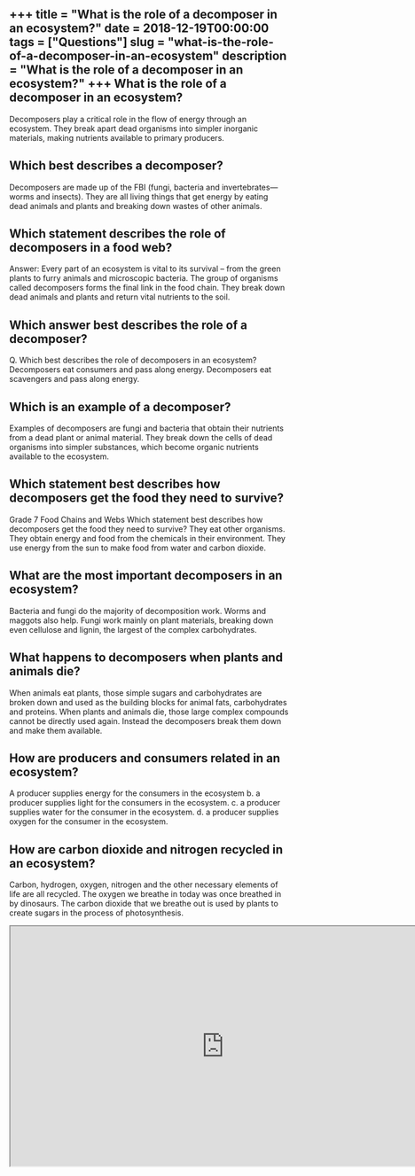 +++
title = "What is the role of a decomposer in an ecosystem?"
date = 2018-12-19T00:00:00
tags = ["Questions"]
slug = "what-is-the-role-of-a-decomposer-in-an-ecosystem"
description = "What is the role of a decomposer in an ecosystem?"
+++
What is the role of a decomposer in an ecosystem?
-------------------------------------------------

Decomposers play a critical role in the flow of energy through an ecosystem. They break apart dead organisms into simpler inorganic materials, making nutrients available to primary producers.

Which best describes a decomposer?
----------------------------------

Decomposers are made up of the FBI (fungi, bacteria and invertebrates—worms and insects). They are all living things that get energy by eating dead animals and plants and breaking down wastes of other animals.

Which statement describes the role of decomposers in a food web?
----------------------------------------------------------------

Answer: Every part of an ecosystem is vital to its survival – from the green plants to furry animals and microscopic bacteria. The group of organisms called decomposers forms the final link in the food chain. They break down dead animals and plants and return vital nutrients to the soil.

Which answer best describes the role of a decomposer?
-----------------------------------------------------

Q. Which best describes the role of decomposers in an ecosystem? Decomposers eat consumers and pass along energy. Decomposers eat scavengers and pass along energy.

Which is an example of a decomposer?
------------------------------------

Examples of decomposers are fungi and bacteria that obtain their nutrients from a dead plant or animal material. They break down the cells of dead organisms into simpler substances, which become organic nutrients available to the ecosystem.

Which statement best describes how decomposers get the food they need to survive?
---------------------------------------------------------------------------------

Grade 7 Food Chains and Webs Which statement best describes how decomposers get the food they need to survive? They eat other organisms. They obtain energy and food from the chemicals in their environment. They use energy from the sun to make food from water and carbon dioxide.

What are the most important decomposers in an ecosystem?
--------------------------------------------------------

Bacteria and fungi do the majority of decomposition work. Worms and maggots also help. Fungi work mainly on plant materials, breaking down even cellulose and lignin, the largest of the complex carbohydrates.

What happens to decomposers when plants and animals die?
--------------------------------------------------------

When animals eat plants, those simple sugars and carbohydrates are broken down and used as the building blocks for animal fats, carbohydrates and proteins. When plants and animals die, those large complex compounds cannot be directly used again. Instead the decomposers break them down and make them available.

How are producers and consumers related in an ecosystem?
--------------------------------------------------------

A producer supplies energy for the consumers in the ecosystem b. a producer supplies light for the consumers in the ecosystem. c. a producer supplies water for the consumer in the ecosystem. d. a producer supplies oxygen for the consumer in the ecosystem.

How are carbon dioxide and nitrogen recycled in an ecosystem?
-------------------------------------------------------------

Carbon, hydrogen, oxygen, nitrogen and the other necessary elements of life are all recycled. The oxygen we breathe in today was once breathed in by dinosaurs. The carbon dioxide that we breathe out is used by plants to create sugars in the process of photosynthesis.

<iframe allow="accelerometer; autoplay; clipboard-write; encrypted-media; gyroscope; picture-in-picture" allowfullscreen="" class="__youtube_prefs__  epyt-is-override  no-lazyload" data-no-lazy="1" data-origheight="433" data-origwidth="770" data-skipgform_ajax_framebjll="" height="433" id="_ytid_62745" loading="lazy" src="https://www.youtube.com/embed/f2PhAwmqSxg?enablejsapi=1&autoplay=0&cc_load_policy=0&cc_lang_pref=&iv_load_policy=1&loop=0&modestbranding=0&rel=1&fs=1&playsinline=0&autohide=2&theme=dark&color=red&controls=1&" title="YouTube player" width="770"></iframe>